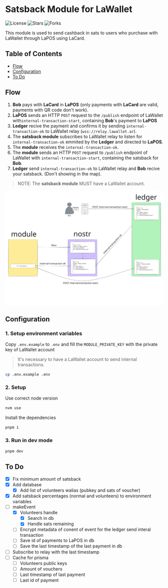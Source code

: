 # Satsback Module for LaWallet

<!-- ![Latest Release](https://badgen.net/github/release/lawalletio/satsback/stable/?color=blue&icon=bitcoin-lightning) -->

![License](https://badgen.net/github/license/lawalletio/satsback/?color=cyan)
![Stars](https://badgen.net/github/stars/lawalletio/satsback/?color=yellow)
![Forks](https://badgen.net/github/forks/lawalletio/satsback/?color=grey)

This module is used to send cashback in sats to users who purchase with LaWallet through LaPOS using LaCard.

## Table of Contents

-   [Flow](#flow)
-   [Configuration](#configuration)
-   [To Do](#to-do)

## Flow

1. **Bob** pays with **LaCard** in **LaPOS** (only payments with **LaCard** are valid, payments with QR code don't work).
2. **LaPOS** sends an HTTP `POST` request to the `/publish` endpoint of LaWallet with`internal-transaction-start`, containing **Bob**'s payment to **LaPOS**
3. **Ledger** recive the payment and confirms it by sending `internal-transaction-ok` to LaWallet relay (`wss://relay.lawallet.ar`).
4. The **satsback module** subscribes to LaWallet relay to listen for `internal-transaction-ok` emmited by the **Ledger** and directed to **LaPOS**.
5. The **module** receives the `internal-transaction-ok`.
6. The **module** sends an HTTP `POST` request to `/publish` endpoint of LaWallet with `internal-transaction-start`, containing the satsback for **Bob**.
7. **Ledger** send `internal-transaction-ok` to LaWallet relay and **Bob** recive your satsback. (Don't showing in the map).

> NOTE: The **satsback module** MUST have a LaWallet account.

<img
    src="./public/satsback-map.svg"
    alt="satsback flow"
/>

## Configuration

### 1. Setup environment variables

Copy `.env.example` to `.env` and fill the `MODULE_PRIVATE_KEY` with the private key of LaWallet account

> It's necessary to have a LaWallet account to send internal transactions.

```bash
cp .env.example .env
```

### 2. Setup

Use correct node version

```bash
nvm use
```

Install the dependencies

```bash
pnpm i
```

### 3. Run in dev mode

```bash
pnpm dev
```

## To Do

-   [x] Fix minimum amount of satsback
-   [x] Add database
    -   [x] Add list of volunteers walias (pubkey and sats of voucher)
-   [x] Add satsback percentages (normal and volunteers) to environment variables
-   [ ] makeEvent
    -   [x] Volunteers handle
        -   [x] Search in db
        -   [x] Handle sats remaining
    -   [ ] Encrypt metadata of conent of event for the ledger send interal transaction
    -   [ ] Save id of payments to LaPOS in db
    -   [ ] Save the last timestamp of the last payment in db
-   [ ] Subscribe to relay with the last timestamp
-   [ ] Cache for prisma
    -   [ ] Volunteers public keys
    -   [ ] Amount of vouchers
    -   [ ] Last timestamp of last payment
    -   [ ] Last id of payment
